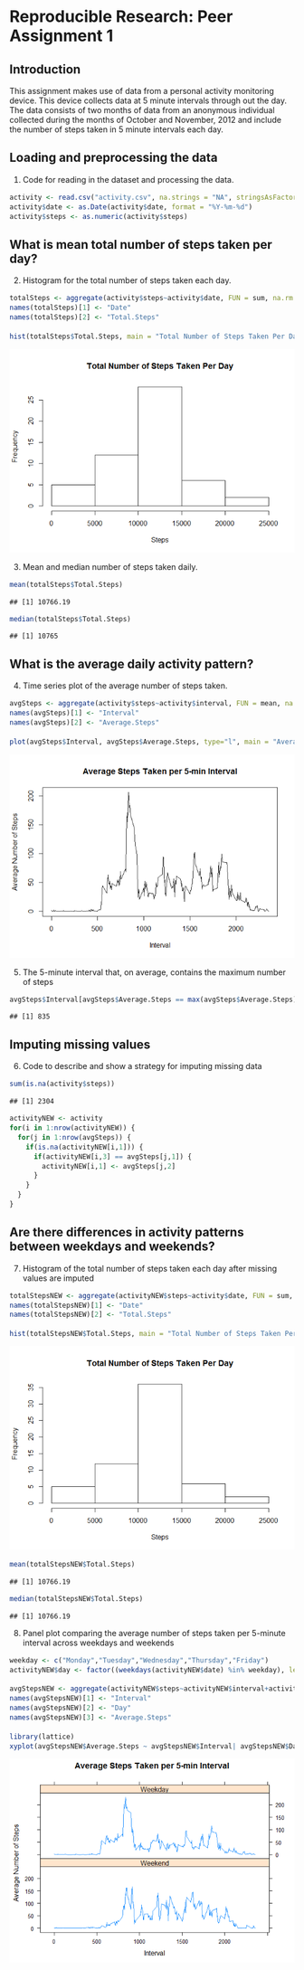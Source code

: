 # Reproducible Research: Peer Assignment 1

## Introduction
This assignment makes use of data from a personal activity monitoring device. This device collects data at 5 minute intervals through out the day. The data consists of two months of data from an anonymous individual collected during the months of October and November, 2012 and include the number of steps taken in 5 minute intervals each day.



## Loading and preprocessing the data

1. Code for reading in the dataset and processing the data.

```r
activity <- read.csv("activity.csv", na.strings = "NA", stringsAsFactors = FALSE)
activity$date <- as.Date(activity$date, format = "%Y-%m-%d")
activity$steps <- as.numeric(activity$steps)
```

## What is mean total number of steps taken per day?

2. Histogram for the total number of steps taken each day.

```r
totalSteps <- aggregate(activity$steps~activity$date, FUN = sum, na.rm = TRUE)
names(totalSteps)[1] <- "Date"
names(totalSteps)[2] <- "Total.Steps"

hist(totalSteps$Total.Steps, main = "Total Number of Steps Taken Per Day", xlab = "Steps")
```

![](Reproducible_Research_Course_Project_1_files/figure-html/unnamed-chunk-3-1.png)

3. Mean and median number of steps taken daily.

```r
mean(totalSteps$Total.Steps)
```

```
## [1] 10766.19
```

```r
median(totalSteps$Total.Steps)
```

```
## [1] 10765
```

## What is the average daily activity pattern?

4. Time series plot of the average number of steps taken.

```r
avgSteps <- aggregate(activity$steps~activity$interval, FUN = mean, na.rm = TRUE)
names(avgSteps)[1] <- "Interval"
names(avgSteps)[2] <- "Average.Steps"

plot(avgSteps$Interval, avgSteps$Average.Steps, type="l", main = "Average Steps Taken per 5-min Interval", xlab = "Interval", ylab = "Average Number of Steps")
```

![](Reproducible_Research_Course_Project_1_files/figure-html/unnamed-chunk-5-1.png)

5. The 5-minute interval that, on average, contains the maximum number of steps

```r
avgSteps$Interval[avgSteps$Average.Steps == max(avgSteps$Average.Steps)]
```

```
## [1] 835
```

## Imputing missing values

6. Code to describe and show a strategy for imputing missing data

```r
sum(is.na(activity$steps))
```

```
## [1] 2304
```

```r
activityNEW <- activity
for(i in 1:nrow(activityNEW)) {
  for(j in 1:nrow(avgSteps)) {
    if(is.na(activityNEW[i,1])) {
      if(activityNEW[i,3] == avgSteps[j,1]) {
        activityNEW[i,1] <- avgSteps[j,2]
      }
    }
  }
}
```

## Are there differences in activity patterns between weekdays and weekends?

7. Histogram of the total number of steps taken each day after missing values are imputed

```r
totalStepsNEW <- aggregate(activityNEW$steps~activity$date, FUN = sum, na.rm = TRUE)
names(totalStepsNEW)[1] <- "Date"
names(totalStepsNEW)[2] <- "Total.Steps"

hist(totalStepsNEW$Total.Steps, main = "Total Number of Steps Taken Per Day", xlab = "Steps")
```

![](Reproducible_Research_Course_Project_1_files/figure-html/unnamed-chunk-8-1.png)

```r
mean(totalStepsNEW$Total.Steps)
```

```
## [1] 10766.19
```

```r
median(totalStepsNEW$Total.Steps)
```

```
## [1] 10766.19
```

8. Panel plot comparing the average number of steps taken per 5-minute interval across weekdays and weekends

```r
weekday <- c("Monday","Tuesday","Wednesday","Thursday","Friday")
activityNEW$day <- factor((weekdays(activityNEW$date) %in% weekday), levels=c(FALSE,TRUE), labels=c("Weekend","Weekday"))

avgStepsNEW <- aggregate(activityNEW$steps~activityNEW$interval+activityNEW$day, FUN = mean, na.rm = TRUE)
names(avgStepsNEW)[1] <- "Interval"
names(avgStepsNEW)[2] <- "Day"
names(avgStepsNEW)[3] <- "Average.Steps"

library(lattice)
xyplot(avgStepsNEW$Average.Steps ~ avgStepsNEW$Interval| avgStepsNEW$Day, type="l", layout=c(1,2), main = "Average Steps Taken per 5-min Interval", xlab = "Interval", ylab = "Average Number of Steps")
```

![](Reproducible_Research_Course_Project_1_files/figure-html/unnamed-chunk-9-1.png)
